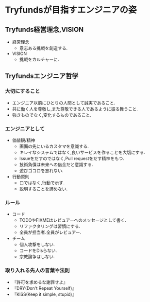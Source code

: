 # Tryfundsが目指すエンジニアの姿
## Tryfunds経営理念,VISION
- 経営理念
  - 意志ある挑戦を創造する.
- VISION
  - 挑戦をカルチャーに.

## Tryfundsエンジニア哲学
### 大切にすること
- エンジニア以前にひとりの人間として誠実であること.
- 共に働く人を尊敬し,また尊敬できる人であるように振る舞うこと.
- 強きものでなく,変化するものであること.

### エンジニアとして
- 価値観/精神
  - 画面の先にいるカスタマを意識する.
  - キレイなシステムではなく,良いサービスを作ることを大切にする.
  - Issueをだすのではなく,Pull requestをだす精神をもつ.
  - 技術負債は未来への借金だと意識する.
  - 遊びゴコロを忘れない.
- 行動原則
  - 口ではなく,行動で示す.
  - 説明することを諦めない.

### ルール
- コード
  - TODOやFIXMEはレビュアーへのメッセージとして書く.
  - リファクタリングは習慣にする.
  - 全員が担当者.全員がレビュアー.
- チーム
  - 個人攻撃をしない.
  - コードをDisらない.
  - 宗教論争はしない.

### 取り入れる先人の言葉や法則
- 『許可を求めるな謝罪せよ』
- 『DRY(Don't Repeat Yourself)』
- 『KISS(Keep it simple, stupid)』
